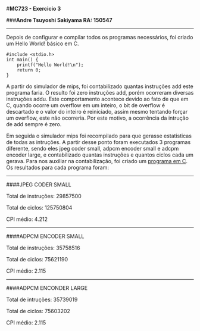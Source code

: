 #**MC723 - Exercicio 3**

###**Andre Tsuyoshi Sakiyama RA: 150547**

----------

Depois de configurar e compilar todos os programas necessários, foi criado um Hello World! básico em C.

    #include <stdio.h>
	int main() {
		printf("Hello World!\n");
		return 0;
	}


A partir do simulador de mips, foi contabilizado quantas instruções add este programa faria. O resulto foi zero instruções add, porém ocorreram diversas instruções addu. Este comportamento acontece devido ao fato de que em C, quando ocorre um overflow em um inteiro, o bit de overflow é descartado e o valor do inteiro é reiniciado, assim mesmo tentando forçar um overflow, este não ocorreria. Por este motivo, a ocorrência da intrução de add sempre é zero.

Em seguida o simulador mips foi recompilado para que gerasse estatisticas de todas as intruções. 
A partir desse ponto foram executados 3 programas diferente, sendo eles jpeg coder small, adpcm encoder small e adcpm encoder large, e contabilizado quantas instruções e quantos ciclos cada um gerava. Para nos auxiliar na contabilização, foi criado um [programa em C](https://github.com/Dekkoh/MC723/blob/master/exercicio3/arqRead.c).
Os resultados para cada programa foram:


----------
####JPEG CODER SMALL

Total de instruções: 29857500

Total de ciclos: 125750804

CPI médio: 4.212

----------
####ADPCM ENCODER SMALL

Total de instruções: 35758516

Total de ciclos: 75621190

CPI médio: 2.115


----------
####ADPCM ENCONDER LARGE

Total de intruções: 35739019

Total de ciclos: 75603202

CPI médio: 2.115